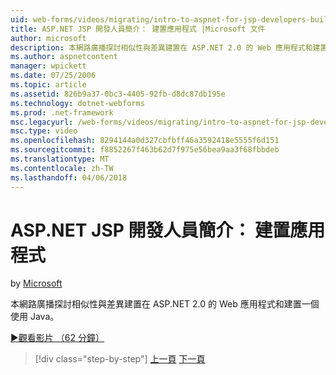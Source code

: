 ```yaml
---
uid: web-forms/videos/migrating/intro-to-aspnet-for-jsp-developers-building-applications
title: ASP.NET JSP 開發人員簡介： 建置應用程式 |Microsoft 文件
author: microsoft
description: 本網路廣播探討相似性與差異建置在 ASP.NET 2.0 的 Web 應用程式和建置一個使用 Java。
ms.author: aspnetcontent
manager: wpickett
ms.date: 07/25/2006
ms.topic: article
ms.assetid: 826b9a37-0bc3-4405-92fb-d8dc87db195e
ms.technology: dotnet-webforms
ms.prod: .net-framework
msc.legacyurl: /web-forms/videos/migrating/intro-to-aspnet-for-jsp-developers-building-applications
msc.type: video
ms.openlocfilehash: 8294144a0d327cbfbff46a3592418e5555f6d151
ms.sourcegitcommit: f8852267f463b62d7f975e56bea9aa3f68fbbdeb
ms.translationtype: MT
ms.contentlocale: zh-TW
ms.lasthandoff: 04/06/2018
---
```

<a name="intro-to-aspnet-for-jsp-developers-building-applications"></a>ASP.NET JSP 開發人員簡介： 建置應用程式
====================
by [Microsoft](https://github.com/microsoft)

本網路廣播探討相似性與差異建置在 ASP.NET 2.0 的 Web 應用程式和建置一個使用 Java。

[&#9654;觀看影片 （62 分鐘）](https://channel9.msdn.com/Blogs/ASP-NET-Site-Videos/intro-to-aspnet-for-jsp-developers-building-applications)

> [!div class="step-by-step"]
> [上一頁](intro-to-aspnet-for-jsp-developers-welcome-to-aspnet-20.md)
> [下一頁](intro-to-aspnet-for-coldfusion-developers-adding-aspnet-to-your-repertoire.md)
